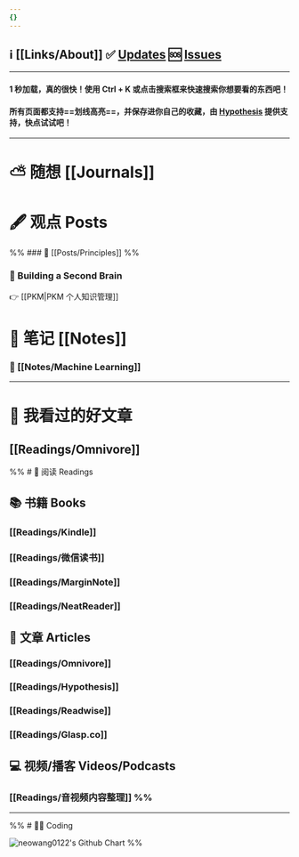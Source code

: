 ```yaml
---
{}
---
```

## ℹ️ [[Links/About]]  ✅ [Updates](https://github.com/neowang0122/neowang0122.github.io/discussions/categories/announcements) 🆘 [Issues](https://github.com/neowang0122/neowang0122.github.io/issues)

--- 
#### 1 秒加载，真的很快！使用 Ctrl + K 或点击搜索框来快速搜索你想要看的东西吧！

#### 所有页面都支持==划线高亮==，并保存进你自己的收藏，由 [Hypothesis](https://web.hypothes.is/) 提供支持，快点试试吧！

--- 

# ⛅ 随想 [[Journals]]
# 🖋️ 观点 Posts

%%  ### 📍 [[Posts/Principles]]   %%

### 🧠 Building a Second Brain

👉 [[PKM|PKM 个人知识管理]]

# 📒 笔记 [[Notes]]

### 🤖 [[Notes/Machine Learning]]

---

# 📰 我看过的好文章 

## [[Readings/Omnivore]] 

%% # 📖 阅读 Readings

## 📚 书籍 Books

### [[Readings/Kindle]] 
### [[Readings/微信读书]]

### [[Readings/MarginNote]] 

### [[Readings/NeatReader]] 

## 📰 文章 Articles 

### [[Readings/Omnivore]] 

### [[Readings/Hypothesis]]

### [[Readings/Readwise]]

### [[Readings/Glasp.co]]

## 💻 视频/播客 Videos/Podcasts 

### [[Readings/音视频内容整理]]  %%

--- 
%% # 👨‍💻 Coding 

<img src="http://ghchart.rshah.org/neowang0122" alt="neowang0122's Github Chart" />
  %%
